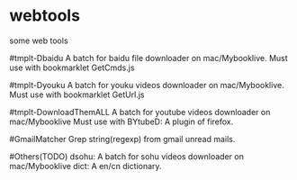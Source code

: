 webtools
========

some web tools

#tmplt-Dbaidu
      A batch for baidu file downloader on mac/Mybooklive.
      Must use with bookmarklet GetCmds.js

#tmplt-Dyouku
      A batch for youku videos downloader on mac/Mybooklive.
      Must use with bookmarklet GetUrl.js
      
#tmplt-DownloadThemALL
      A batch for youtube videos downloader on mac/Mybooklive
      Must use with BYtubeD: A plugin of firefox.

#GmailMatcher
      Grep string(regexp) from gmail unread mails.

#Others(TODO)
      dsohu: A batch for sohu videos downloader on mac/Mybooklive
      dict: A en/cn dictionary.
